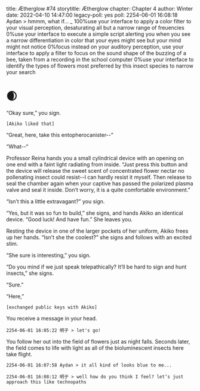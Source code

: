 title: Ætherglow #74
storytitle: Ætherglow 
chapter: Chapter 4
author: Winter
date: 2022-04-10 14:47:00
legacy-poll: yes
poll: 2254-06-01 16:08:18 Aydan > hmmm, what if... _
      100%use your interface to apply a color filter to your visual perception, desaturating all but a narrow range of freuencies
      0%use your interface to execute a simple script alerting you when you see a narrow differentiation in color that your eyes might see but your mind might not notice
      0%focus instead on your auditory perception, use your interface to apply a filter to focus on the sound shape of the buzzing of a bee, taken from a recording in the school computer
      0%use your interface to identify the types of flowers most preferred by this insect species to narrow your search


🌒
=

“Okay sure,” you sign.

`[Akiko liked that]`

“Great, here, take this entopherocanister--”

“What--“

Professor Reina hands you a small cylindrical device with an opening on one end with a faint light radiating from inside. “Just press this button and the device will release the sweet scent of concentrated flower nectar no pollenating insect could resist--I can hardly resist it myself.  Then release to seal the chamber again when your captive has passed the polarized plasma valve and seal it inside.  Don’t worry, it is a quite comfortable environment.”

“Isn’t this a little extravagant?” you sign.

“Yes, but it was so fun to build,” she signs, and hands Akiko an identical device. “Good luck! And have fun.” She leaves you.

Resting the device in one of the larger pockets of her uniform, Akiko frees up her hands. “Isn’t she the coolest?” she signs and follows with an excited stim.

“She sure is interesting,” you sign.

“Do you mind if we just speak telepathically? It’ll be hard to sign and hunt insects,” she signs.

“Sure.”

“Here,”

`[exchanged public keys with Akiko]`

You receive a message in your head.

`2254-06-01 16:05:22 明子 > let's go!`

You follow her out into the field of flowers just as night falls. Seconds later, the field comes to life with light as all of the bioluminescent insects here take flight.

`2254-06-01 16:07:58 Aydan > it all kind of looks blue to me...`

`2254-06-01 16:08:12 明子 > well how do you think I feel? let’s just approach this like technopaths`

